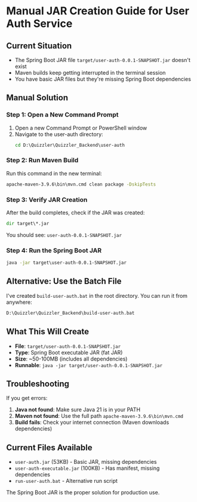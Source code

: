 # Manual JAR Creation Guide for User Auth Service

## Current Situation
- The Spring Boot JAR file `target/user-auth-0.0.1-SNAPSHOT.jar` doesn't exist
- Maven builds keep getting interrupted in the terminal session
- You have basic JAR files but they're missing Spring Boot dependencies

## Manual Solution

### Step 1: Open a New Command Prompt
1. Open a new Command Prompt or PowerShell window
2. Navigate to the user-auth directory:
   ```cmd
   cd D:\Quizzler\Quizzler_Backend\user-auth
   ```

### Step 2: Run Maven Build
Run this command in the new terminal:
```cmd
apache-maven-3.9.6\bin\mvn.cmd clean package -DskipTests
```

### Step 3: Verify JAR Creation
After the build completes, check if the JAR was created:
```cmd
dir target\*.jar
```

You should see: `user-auth-0.0.1-SNAPSHOT.jar`

### Step 4: Run the Spring Boot JAR
```cmd
java -jar target\user-auth-0.0.1-SNAPSHOT.jar
```

## Alternative: Use the Batch File
I've created `build-user-auth.bat` in the root directory. You can run it from anywhere:
```cmd
D:\Quizzler\Quizzler_Backend\build-user-auth.bat
```

## What This Will Create
- **File**: `target/user-auth-0.0.1-SNAPSHOT.jar`
- **Type**: Spring Boot executable JAR (fat JAR)
- **Size**: ~50-100MB (includes all dependencies)
- **Runnable**: `java -jar target/user-auth-0.0.1-SNAPSHOT.jar`

## Troubleshooting
If you get errors:
1. **Java not found**: Make sure Java 21 is in your PATH
2. **Maven not found**: Use the full path `apache-maven-3.9.6\bin\mvn.cmd`
3. **Build fails**: Check your internet connection (Maven downloads dependencies)

## Current Files Available
- `user-auth.jar` (53KB) - Basic JAR, missing dependencies
- `user-auth-executable.jar` (100KB) - Has manifest, missing dependencies
- `run-user-auth.bat` - Alternative run script

The Spring Boot JAR is the proper solution for production use.
